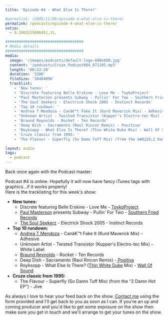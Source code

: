 ```yaml
---
title: 'Episode #4 - What Else Is There?'

#permalink: /2005/11/08/episode-4-what-else-is-there/
permalink: /podcasts/episode-4-what-else-is-there/
votio:
  - 9.2903225806451,31,

###################################
# Media details
###################################
media:
  image: '/images/podcasts/default-logo-600x600.jpg'
  content: '/podcasts/Cruze_Podcast004_071105.mp3'
  length: '00:53:20'
  duration: '3200'
  fileSize: '38404096'
  tracklist:
    - 'New tunes: '
    - 'Discrete featuring Belle Erskine - Love Me - ToykoProject'
    - "Paul Masterson presents Subway - Pullin' For Two - Southern Fried Records"
    - 'The Soul Seekerz - Electrick Shock 2005 - Instinct Records'
    - 'Top 10 rundown: '
    - 'Andrea T Mendoza - Canâ€™t Fake It (Kurd Maverick Mix) - Adhesive'
    - "Unknown Artist - Twisted Transistor (Kupper's Electro-tec Mix) - White Label"
    - 'Braund Reynolds - Rocket - Ten Records'
    - 'Deep Dish - Sacramento (Raul Rincon Remix) - Positiva'
    - 'Royksopp - What Else Is There? (Thin White Duke Mix) - Wall Of Sound'
    - 'Cruze classic from 1995: '
    - 'The Flavour - Superfly (So Damn Tuff Mix) (from the &#8220;2 Damn Hot EP&#8221;) - Jive'

layout: audio
tags:
  - podcast
---
```


Back once again with the Podcast master:

Podcast #4 is online. Hopefully it will now have fancy iTunes tags with graphics&#8230;if it works properly!  
Here is the tracklisting for this week's show:

- **New tunes:**
  - Discrete featuring Belle Erskine - Love Me - [ToykoProject][3]
  - [Paul Masterson][4] presents Subway - Pullin' For Two - [Southern Fried Records][5]
  - [The Soul Seekerz][6] - Electrick Shock 2005 - Instinct Records
- **Top 10 rundown:**
  - [Andrea T Mendoza][7] - Canâ€™t Fake It (Kurd Maverick Mix) - Adhesive
  - Unknown Artist - Twisted Transistor (Kupper's Electro-tec Mix) - White Label
  - [Braund Reynolds][8] - Rocket - Ten Records
  - Deep Dish - Sacramento (Raul Rincon Remix) -[ Positiva][9]
  - Royksopp - What Else Is There? ([Thin White Duke][10] Mix) - [Wall Of Sound][11]
- **Cruze classic from 1995:**
  - The Flavour - Superfly (So Damn Tuff Mix) (from the &#8220;2 Damn Hot EP&#8221;) - Jive

As always I love to hear your feed back on the show. [Contact me][12] using the form provided and I'll get back to you as soon as I can. If you're an up and coming producer and you'd like to get some exposure on the show then make sure you get in touch and we'll arrange to get your tunes on the show.

[1]: http://www.djcruzeaudio.co.uk/podcasts/Cruze_Podcast004_071105.mp3
[2]: http://www.djcruze.co.uk/cms/podcasts/feed/rss2
[3]: http://www.tokyoproject.com
[4]: http://www.paulmasterson.com/
[5]: http://www.southernfriedrecords.com/
[6]: http://www.soulseekerz.com/
[7]: http://www.andreatmendoza.com/
[8]: http://www.placidhouse.co.uk/
[9]: http://www.positivarecords.com
[10]: http://www.zootwoman.com/
[11]: http://www.wallofsound.net/
[12]: /contact
